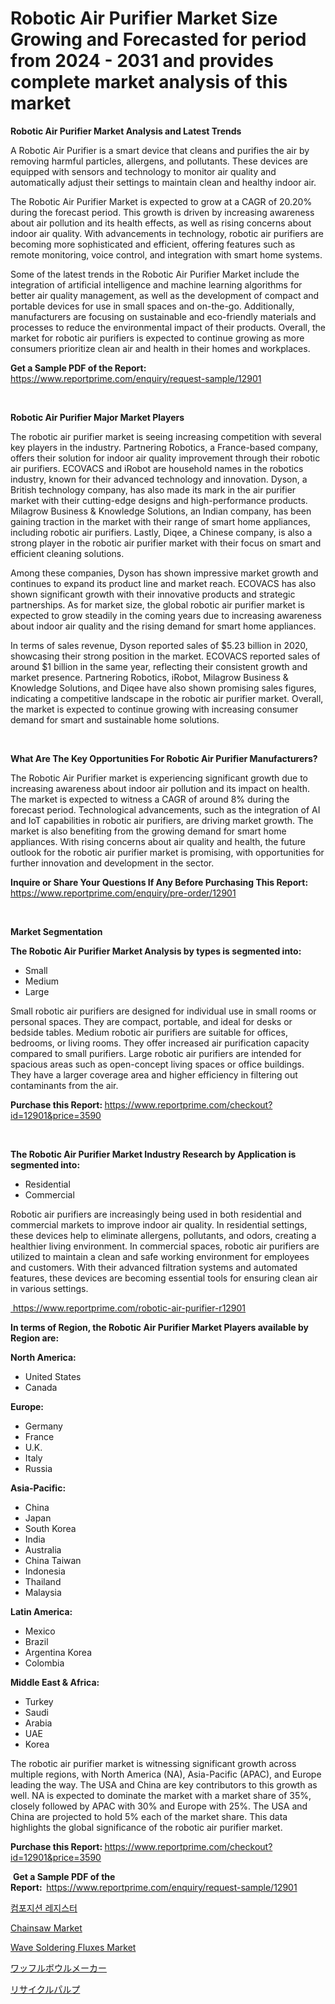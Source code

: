 <p><h1>Robotic Air Purifier Market Size Growing and Forecasted for period from 2024 - 2031 and provides complete market analysis of this market</h1></p><p><strong>Robotic Air Purifier Market Analysis and Latest Trends</strong></p>
<p><p>A Robotic Air Purifier is a smart device that cleans and purifies the air by removing harmful particles, allergens, and pollutants. These devices are equipped with sensors and technology to monitor air quality and automatically adjust their settings to maintain clean and healthy indoor air.</p><p>The Robotic Air Purifier Market is expected to grow at a CAGR of 20.20% during the forecast period. This growth is driven by increasing awareness about air pollution and its health effects, as well as rising concerns about indoor air quality. With advancements in technology, robotic air purifiers are becoming more sophisticated and efficient, offering features such as remote monitoring, voice control, and integration with smart home systems.</p><p>Some of the latest trends in the Robotic Air Purifier Market include the integration of artificial intelligence and machine learning algorithms for better air quality management, as well as the development of compact and portable devices for use in small spaces and on-the-go. Additionally, manufacturers are focusing on sustainable and eco-friendly materials and processes to reduce the environmental impact of their products. Overall, the market for robotic air purifiers is expected to continue growing as more consumers prioritize clean air and health in their homes and workplaces.</p></p>
<p><strong>Get a Sample PDF of the Report:&nbsp;</strong> <a href="https://www.reportprime.com/enquiry/request-sample/12901">https://www.reportprime.com/enquiry/request-sample/12901</a></p>
<p>&nbsp;</p>
<p><strong>Robotic Air Purifier Major Market Players</strong></p>
<p><p>The robotic air purifier market is seeing increasing competition with several key players in the industry. Partnering Robotics, a France-based company, offers their solution for indoor air quality improvement through their robotic air purifiers. ECOVACS and iRobot are household names in the robotics industry, known for their advanced technology and innovation. Dyson, a British technology company, has also made its mark in the air purifier market with their cutting-edge designs and high-performance products. Milagrow Business & Knowledge Solutions, an Indian company, has been gaining traction in the market with their range of smart home appliances, including robotic air purifiers. Lastly, Diqee, a Chinese company, is also a strong player in the robotic air purifier market with their focus on smart and efficient cleaning solutions.</p><p>Among these companies, Dyson has shown impressive market growth and continues to expand its product line and market reach. ECOVACS has also shown significant growth with their innovative products and strategic partnerships. As for market size, the global robotic air purifier market is expected to grow steadily in the coming years due to increasing awareness about indoor air quality and the rising demand for smart home appliances.</p><p>In terms of sales revenue, Dyson reported sales of $5.23 billion in 2020, showcasing their strong position in the market. ECOVACS reported sales of around $1 billion in the same year, reflecting their consistent growth and market presence. Partnering Robotics, iRobot, Milagrow Business & Knowledge Solutions, and Diqee have also shown promising sales figures, indicating a competitive landscape in the robotic air purifier market. Overall, the market is expected to continue growing with increasing consumer demand for smart and sustainable home solutions.</p></p>
<p>&nbsp;</p>
<p><strong>What Are The Key Opportunities For Robotic Air Purifier Manufacturers?</strong></p>
<p><p>The Robotic Air Purifier market is experiencing significant growth due to increasing awareness about indoor air pollution and its impact on health. The market is expected to witness a CAGR of around 8% during the forecast period. Technological advancements, such as the integration of AI and IoT capabilities in robotic air purifiers, are driving market growth. The market is also benefiting from the growing demand for smart home appliances. With rising concerns about air quality and health, the future outlook for the robotic air purifier market is promising, with opportunities for further innovation and development in the sector.</p></p>
<p><strong>Inquire or Share Your Questions If Any Before Purchasing This Report:</strong> <a href="https://www.reportprime.com/enquiry/pre-order/12901">https://www.reportprime.com/enquiry/pre-order/12901</a></p>
<p>&nbsp;</p>
<p><strong>Market Segmentation</strong></p>
<p><strong>The Robotic Air Purifier Market Analysis by types is segmented into:</strong></p>
<p><ul><li>Small</li><li>Medium</li><li>Large</li></ul></p>
<p><p>Small robotic air purifiers are designed for individual use in small rooms or personal spaces. They are compact, portable, and ideal for desks or bedside tables. Medium robotic air purifiers are suitable for offices, bedrooms, or living rooms. They offer increased air purification capacity compared to small purifiers. Large robotic air purifiers are intended for spacious areas such as open-concept living spaces or office buildings. They have a larger coverage area and higher efficiency in filtering out contaminants from the air.</p></p>
<p><strong>Purchase this Report:&nbsp;</strong><a href="https://www.reportprime.com/checkout?id=12901&price=3590">https://www.reportprime.com/checkout?id=12901&price=3590</a></p>
<p>&nbsp;</p>
<p><strong>The Robotic Air Purifier Market Industry Research by Application is segmented into:</strong></p>
<p><ul><li>Residential</li><li>Commercial</li></ul></p>
<p><p>Robotic air purifiers are increasingly being used in both residential and commercial markets to improve indoor air quality. In residential settings, these devices help to eliminate allergens, pollutants, and odors, creating a healthier living environment. In commercial spaces, robotic air purifiers are utilized to maintain a clean and safe working environment for employees and customers. With their advanced filtration systems and automated features, these devices are becoming essential tools for ensuring clean air in various settings.</p></p>
<p><a href="https://www.reportprime.com/robotic-air-purifier-r12901">&nbsp;https://www.reportprime.com/robotic-air-purifier-r12901</a></p>
<p><strong>In terms of Region, the Robotic Air Purifier Market Players available by Region are:</strong></p>
<p>
    <p> <strong> North America: </strong>
        <ul>
            <li>United States</li>
            <li>Canada</li>
        </ul>
        </p> 
    <p> <strong> Europe: </strong>
        <ul>
            <li>Germany</li>
            <li>France</li>
            <li>U.K.</li>
            <li>Italy</li>
            <li>Russia</li>
        </ul>
        </p> 
    <p> <strong> Asia-Pacific: </strong>
        <ul>
            <li>China</li>
            <li>Japan</li>
            <li>South Korea</li>
            <li>India</li>
            <li>Australia</li>
            <li>China Taiwan</li>
            <li>Indonesia</li>
            <li>Thailand</li>
            <li>Malaysia</li>
        </ul>
        </p> 
    <p> <strong> Latin America: </strong>
        <ul>
            <li>Mexico</li>
            <li>Brazil</li>
            <li>Argentina Korea</li>
            <li>Colombia</li>
        </ul>
        </p> 
    <p> <strong> Middle East & Africa: </strong>
        <ul>
            <li>Turkey</li>
            <li>Saudi</li>
            <li>Arabia</li>
            <li>UAE</li>
            <li>Korea</li>
        </ul>
    </p>
    </p>
<p><p>The robotic air purifier market is witnessing significant growth across multiple regions, with North America (NA), Asia-Pacific (APAC), and Europe leading the way. The USA and China are key contributors to this growth as well. NA is expected to dominate the market with a market share of 35%, closely followed by APAC with 30% and Europe with 25%. The USA and China are projected to hold 5% each of the market share. This data highlights the global significance of the robotic air purifier market.</p></p>
<p><strong>Purchase this Report: </strong><a href="https://www.reportprime.com/checkout?id=12901&price=3590">https://www.reportprime.com/checkout?id=12901&price=3590</a></p>
<p>&nbsp;<strong>Get a Sample PDF of the Report:&nbsp;&nbsp;</strong><a href="https://www.reportprime.com/enquiry/request-sample/12901">https://www.reportprime.com/enquiry/request-sample/12901</a></p>
<p><strong></strong></p>
<p><p><a href="https://github.com/wallacBahrtyinger567686/Market-Research-Report-List-2/blob/main/600904563138.md">컴포지션 레지스터</a></p><p><a href="https://github.com/almainyongb/Market-Research-Report-List-1/blob/main/chainsaw-market.md">Chainsaw Market</a></p><p><a href="https://medium.com/@shirleygreene26/global-wave-soldering-fluxes-market-focus-on-application-end-use-industry-type-equipment-and-70c4ade30678">Wave Soldering Fluxes Market</a></p><p><a href="https://medium.com/@najifatanjim32_39272/%E3%83%AF%E3%83%83%E3%83%95%E3%83%AB%E3%83%9C%E3%82%A6%E3%83%AB%E3%83%A1%E3%83%BC%E3%82%AB%E3%83%BC%E3%81%AE%E5%B8%82%E5%A0%B4%E5%8B%95%E5%90%91%E3%81%A8%E5%88%86%E6%9E%90-%E5%B0%86%E6%9D%A5%E3%81%AE%E6%88%90%E9%95%B7%E3%81%AE%E6%A9%9F%E4%BC%9A%E3%81%A8%E8%AA%B2%E9%A1%8C-2024%E5%B9%B4-2031%E5%B9%B4-be1506f98f22">ワッフルボウルメーカー</a></p><p><a href="https://medium.com/@martinezadriana1978/%E3%83%AA%E3%82%B5%E3%82%A4%E3%82%AF%E3%83%AB%E3%83%91%E3%83%AB%E3%83%97%E5%B8%82%E5%A0%B4%E5%88%86%E6%9E%90%E3%83%AC%E3%83%9D%E3%83%BC%E3%83%88-2024%E5%B9%B4%E3%81%8B%E3%82%892031%E5%B9%B4%E3%81%BE%E3%81%A7%E3%81%AE%E5%9C%B0%E5%9F%9F%E5%88%A5-%E3%82%BF%E3%82%A4%E3%83%97-%E6%A9%9F%E6%A2%B0%E3%83%91%E3%83%AB%E3%83%94%E3%83%B3%E3%82%B0-%E5%8C%96%E5%AD%A6%E3%83%91%E3%83%AB%E3%83%94%E3%83%B3%E3%82%B0-%E3%81%9D%E3%81%AE%E4%BB%96-%E3%81%8A%E3%82%88%E3%81%B3%E7%94%A8%E9%80%94-%E5%8C%85%E8%A3%85-%E5%8D%B0%E5%88%B7%E3%83%A1%E3%83%87%E3%82%A3%E3%82%A2-%E3%81%9D%E3%81%AE%E4%BB%96-%E3%81%AB%E9%96%A2%E3%81%99%E3%82%8B%E3%82%B0%E3%83%AD%E3%83%BC%E3%83%90%E3%83%AB%E3%81%AA%E6%B4%9E%E5%AF%9F-5589ad932b46">リサイクルパルプ</a></p></p>